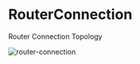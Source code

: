 # RouterConnection
 Router Connection Topology
 
![router-connection](https://github.com/serifetoy/RouterConnection/assets/92857592/c362276c-4a0c-4b9a-8f0d-5e694b6b0312)
